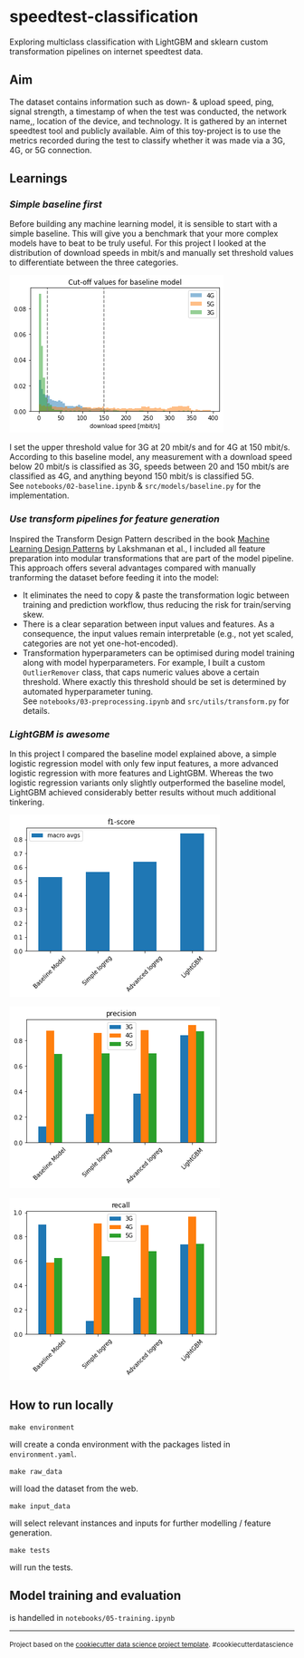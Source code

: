 # speedtest-classification
Exploring multiclass classification with LightGBM and sklearn custom transformation pipelines on internet speedtest data.  

## Aim
The dataset contains information such as down- & upload speed, ping, signal strength, a timestamp of when the test was conducted, the network name,, location of the device, and technology.
It is gathered by an internet speedtest tool and publicly available.
Aim of this toy-project is to use the metrics recorded during the test to classify whether it was made via a 3G, 4G, or 5G connection.  

## Learnings
### _Simple baseline first_ 

Before building any machine learning model, it is sensible to start with a simple baseline. 
This will give you a benchmark that your more complex models have to beat to be truly useful.
For this project I looked at the distribution of download speeds in mbit/s and manually set threshold values to differentiate between the three categories.

![](images/baseline-cut-offs.png)

I set the upper threshold value for 3G at 20 mbit/s and for 4G at 150 mbit/s.
According to this baseline model, any measurement with a download speed below 20 mbit/s is classified as 3G, speeds between 20 and 150 mbit/s are classified as 4G, and anything beyond 150 mbit/s is classified 5G.  
See `notebooks/02-baseline.ipynb` & `src/models/baseline.py` for the implementation.

### _Use transform pipelines for feature generation_  

Inspired the Transform Design Pattern described in the book [Machine Learning Design Patterns](https://www.oreilly.com/library/view/machine-learning-design/9781098115777/) by Lakshmanan et al., I included all feature preparation into modular transformations that are part of the model pipeline.
This approach offers several advantages compared with manually tranforming the dataset before feeding it into the model:
* It eliminates the need to copy & paste the transformation logic between training and prediction workflow, thus reducing the risk for train/serving skew.
* There is a clear separation between input values and features. As a consequence, the input values remain interpretable (e.g., not yet scaled, categories are not yet one-hot-encoded).
* Transformation hyperparameters can be optimised during model training along with model hyperparameters. For example, I built a custom `OutlierRemover` class, that caps numeric values above a certain threshold. Where exactly this threshold should be set is determined by automated hyperparameter tuning.  
See `notebooks/03-preprocessing.ipynb` and `src/utils/transform.py` for details.  

### _LightGBM is awesome_
In this project I compared the baseline model explained above, a simple logistic regression model with only few input features, a more advanced logistic regression with more features and LightGBM.
Whereas the two logistic regression variants only slightly outperformed the baseline model, LightGBM achieved considerably better results without much additional tinkering.

![image](images/f1-macro.png)

![image](images/precision-classwise.png)

![image](images/recall-classwise.png)

## How to run locally
    make environment
will create a conda environment with the packages listed in `environment.yaml`.  

    make raw_data
will load the dataset from the web.

    make input_data
will select relevant instances and inputs for further modelling / feature generation.

    make tests
will run the tests.  

## Model training and evaluation
is handelled in `notebooks/05-training.ipynb`

---
<p><small>Project based on the <a target="_blank" href="https://drivendata.github.io/cookiecutter-data-science/">cookiecutter data science project template</a>. #cookiecutterdatascience</small></p>

